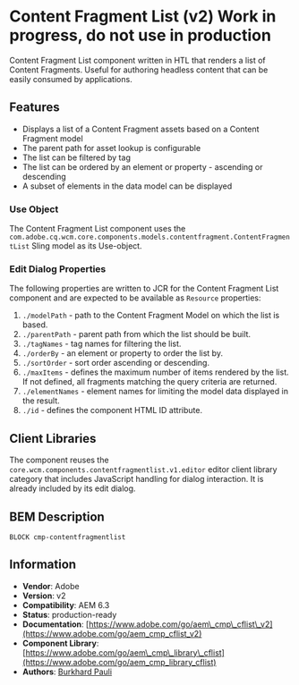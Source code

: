 <!--
Copyright 2021 Adobe

Licensed under the Apache License, Version 2.0 (the "License");
you may not use this file except in compliance with the License.
You may obtain a copy of the License at

    http://www.apache.org/licenses/LICENSE-2.0

Unless required by applicable law or agreed to in writing, software
distributed under the License is distributed on an "AS IS" BASIS,
WITHOUT WARRANTIES OR CONDITIONS OF ANY KIND, either express or implied.
See the License for the specific language governing permissions and
limitations under the License.
-->
Content Fragment List (v2) Work in progress, do not use in production
====
Content Fragment List component written in HTL that renders a list of Content Fragments. Useful for authoring headless content that can be easily consumed by applications. 

## Features
* Displays a list of a Content Fragment assets based on a Content Fragment model
* The parent path for asset lookup is configurable
* The list can be filtered by tag
* The list can be ordered by an element or property - ascending or descending
* A subset of elements in the data model can be displayed

### Use Object
The Content Fragment List component uses the `com.adobe.cq.wcm.core.components.models.contentfragment.ContentFragmentList` Sling model as its Use-object.

### Edit Dialog Properties
The following properties are written to JCR for the Content Fragment List component and are expected to be available as `Resource` properties:

1. `./modelPath` - path to the Content Fragment Model on which the list is based.
2. `./parentPath` - parent path from which the list should be built.
3. `./tagNames` - tag names for filtering the list.
4. `./orderBy` - an element or property to order the list by.
5. `./sortOrder` - sort order ascending or descending.
6. `./maxItems` - defines the maximum number of items rendered by the list. If not defined, all fragments matching the query criteria are returned.
7. `./elementNames` - element names for limiting the model data displayed in the result.
8. `./id` - defines the component HTML ID attribute.

## Client Libraries
The component reuses the `core.wcm.components.contentfragmentlist.v1.editor` editor client library category that includes JavaScript
handling for dialog interaction. It is already included by its edit dialog.

## BEM Description
```
BLOCK cmp-contentfragmentlist
```

## Information
* **Vendor**: Adobe
* **Version**: v2
* **Compatibility**: AEM 6.3
* **Status**: production-ready
* **Documentation**: [https://www.adobe.com/go/aem\_cmp\_cflist\_v2](https://www.adobe.com/go/aem_cmp_cflist_v2)
* **Component Library**: [https://www.adobe.com/go/aem\_cmp\_library\_cflist](https://www.adobe.com/go/aem_cmp_library_cflist)
* **Authors**: [Burkhard Pauli](https://github.com/bpauli)
